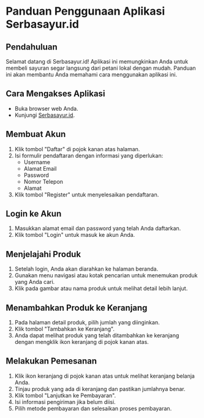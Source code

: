 # Panduan Penggunaan Aplikasi Serbasayur.id

## Pendahuluan
Selamat datang di Serbasayur.id! Aplikasi ini memungkinkan Anda untuk membeli sayuran segar langsung dari petani lokal dengan mudah. Panduan ini akan membantu Anda memahami cara menggunakan aplikasi ini.

## Cara Mengakses Aplikasi
- Buka browser web Anda.
- Kunjungi [Serbasayur.id](http://serbasayur.id).

## Membuat Akun
1. Klik tombol "Daftar" di pojok kanan atas halaman.
2. Isi formulir pendaftaran dengan informasi yang diperlukan:
   - Username
   - Alamat Email
   - Password
   - Nomor Telepon
   - Alamat
3. Klik tombol "Register" untuk menyelesaikan pendaftaran.

## Login ke Akun
1. Masukkan alamat email dan password yang telah Anda daftarkan.
2. Klik tombol "Login" untuk masuk ke akun Anda.

## Menjelajahi Produk
1. Setelah login, Anda akan diarahkan ke halaman beranda.
2. Gunakan menu navigasi atau kotak pencarian untuk menemukan produk yang Anda cari.
3. Klik pada gambar atau nama produk untuk melihat detail lebih lanjut.

## Menambahkan Produk ke Keranjang
1. Pada halaman detail produk, pilih jumlah yang diinginkan.
2. Klik tombol "Tambahkan ke Keranjang".
3. Anda dapat melihat produk yang telah ditambahkan ke keranjang dengan mengklik ikon keranjang di pojok kanan atas.

## Melakukan Pemesanan
1. Klik ikon keranjang di pojok kanan atas untuk melihat keranjang belanja Anda.
2. Tinjau produk yang ada di keranjang dan pastikan jumlahnya benar.
3. Klik tombol "Lanjutkan ke Pembayaran".
4. Isi informasi pengiriman jika belum diisi.
5. Pilih metode pembayaran dan selesaikan proses pembayaran.
